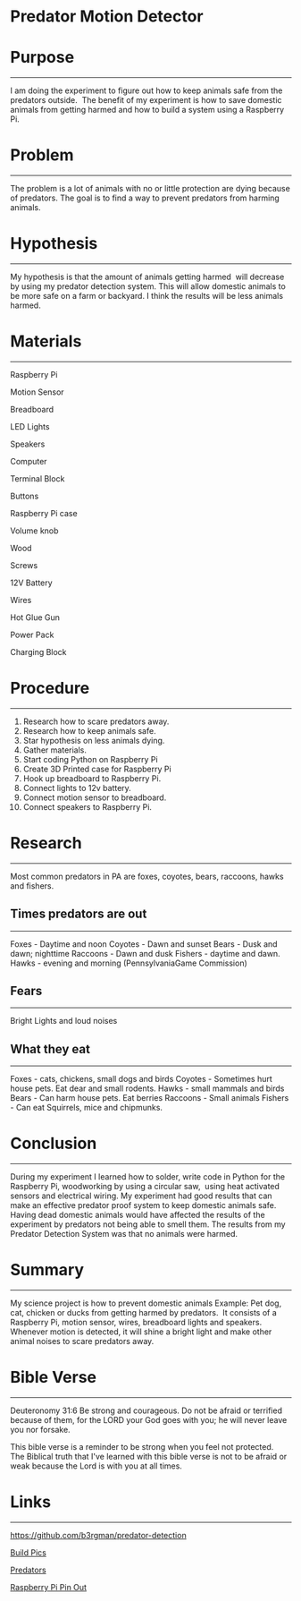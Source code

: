 # Predator Motion Detector


# Purpose


---

I am doing the experiment to figure out how to keep animals safe from the predators outside.  The benefit of my experiment is how to save domestic animals from getting harmed and how to build a system using a Raspberry Pi. 

# Problem


---

The problem is a lot of animals with no or little protection are dying because of predators. The goal is to find a way to prevent predators from harming animals.

# Hypothesis


---

My hypothesis is that the amount of animals getting harmed  will decrease by using my predator detection system. This will allow domestic animals to be more safe on a farm or backyard. I think the results will be less animals harmed.


# Materials


---

Raspberry Pi

Motion Sensor

Breadboard

LED Lights

Speakers

Computer

Terminal Block

Buttons

Raspberry Pi case

Volume knob

Wood

Screws

12V Battery

Wires

Hot Glue Gun

Power Pack

Charging Block


# Procedure


---


 1. Research how to scare predators away.
 2. Research how to keep animals safe.
 3. Star hypothesis on less animals dying.
 4. Gather materials.
 5. Start coding Python on Raspberry Pi
 6. Create 3D Printed case for Raspberry Pi
 7. Hook up breadboard to Raspberry Pi.
 8. Connect lights to 12v battery.
 9. Connect motion sensor to breadboard.
10. Connect speakers to Raspberry Pi.


# Research


---

Most common predators in PA are foxes, coyotes, bears, raccoons, hawks and fishers.


## Times predators are out


---

Foxes -  Daytime and noon Coyotes - Dawn and sunset Bears - Dusk and dawn; nighttime Raccoons - Dawn and dusk Fishers - daytime and dawn. Hawks - evening and morning (PennsylvaniaGame Commission)

## Fears


---

Bright Lights and loud noises

## What they eat


---

Foxes - cats, chickens, small dogs and birds Coyotes - Sometimes hurt house pets.  Eat dear and small rodents. Hawks - small mammals and birds Bears - Can harm house pets.  Eat berries Raccoons - Small animals Fishers - Can eat Squirrels, mice and chipmunks.


# Conclusion


---

During my experiment I learned how to solder, write code in Python for the Raspberry Pi, woodworking by using a circular saw,  using heat activated sensors and electrical wiring. My experiment had good results that can make an effective predator proof system to keep domestic animals safe.  Having dead domestic animals would have affected the results of the experiment by predators not being able to smell them. The results from my Predator Detection System was that no animals were harmed.


# Summary


---

My science project is how to prevent domestic animals Example: Pet dog, cat, chicken or ducks from getting harmed by predators.  It consists of a Raspberry Pi, motion sensor, wires, breadboard lights and speakers. Whenever motion is detected, it will shine a bright light and make other animal noises to scare predators away.


# Bible Verse


---

Deuteronomy 31:6 Be strong and courageous. Do not be afraid or terrified because of them, for the LORD your God goes with you; he will never leave you nor forsake.


This bible verse is a reminder to be strong when you feel not protected.  The Biblical truth that I've learned with this bible verse is not to be afraid or weak because the Lord is with you at all times.



# Links


---

https://github.com/b3rgman/predator-detection

[Build Pics](build.MD)

[Predators](predators.md)

[Raspberry Pi Pin Out](pinout.md)
